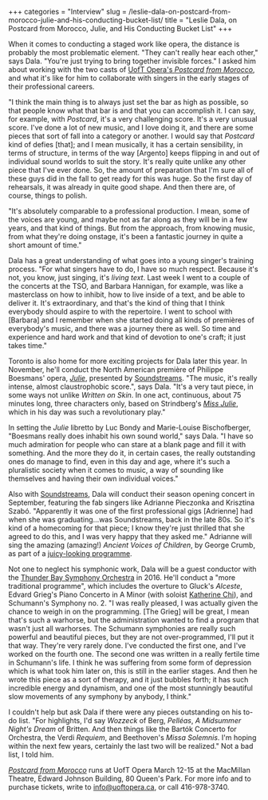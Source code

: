 +++
categories = "Interview"
slug = /leslie-dala-on-postcard-from-morocco-julie-and-his-conducting-bucket-list/
title = "Leslie Dala, on Postcard from Morocco, Julie, and His Conducting Bucket List"
+++

When it comes to conducting a staged work like opera, the distance is probably the most problematic element. "They can't really hear each other," says Dala. "You're just trying to bring together invisible forces." I asked him about working with the two casts of [UofT Opera's _Postcard from Morocco_](http://uoftopera.ca/?page_id=566), and what it's like for him to collaborate with singers in the early stages of their professional careers. 

"I think the main thing is to always just set the bar as high as possible, so that people know what that bar is and that you can accomplish it. I can say, for example, with _Postcard_, it's a very challenging score. It's a very unusual score. I've done a lot of new music, and I love doing it, and there are some pieces that sort of fall into a category or another. I would say that _Postcard_ kind of defies [that]; and I mean musically, it has a certain sensibility, in terms of structure, in terms of the way [Argento] keeps flipping in and out of individual sound worlds to suit the story. It's really quite unlike any other piece that I've ever done. So, the amount of preparation that I'm sure all of these guys did in the fall to get ready for this was huge. So the first day of rehearsals, it was already in quite good shape. And then there are, of course, things to polish. 

"It's absolutely comparable to a professional production. I mean, some of the voices are young, and maybe not as far along as they will be in a few years, and that kind of things. But from the approach, from knowing music, from what they're doing onstage, it's been a fantastic journey in quite a short amount of time." 

Dala has a great understanding of what goes into a young singer's training process. "For what singers have to do, I have so much respect. Because it's not, you know, just singing, it's _living text_. Last week I went to a couple of the concerts at the TSO, and Barbara Hannigan, for example, was like a masterclass on how to inhibit, how to live inside of a text, and be able to deliver it. It's extraordinary, and that's the kind of thing that I think everybody should aspire to with the repertoire. I went to school with [Barbara] and I remember when she started doing all kinds of premières of everybody's music, and there was a journey there as well. So time and experience and hard work and that kind of devotion to one's craft; it just takes time." 

Toronto is also home for more exciting projects for Dala later this year. In November, he'll conduct the North American première of Philippe Boesmans' opera, [_Julie_](http://www.soundstreams.ca/Julie), presented by [Soundstreams](http://www.soundstreams.ca/Julie). "The music, it's really intense, almost claustrophobic score.", says Dala. "It's a very taut piece, in some ways not unlike _Written on Skin_. In one act, continuous, about 75 minutes long, three characters only, based on Strindberg's [_Miss Julie_](http://en.wikipedia.org/wiki/Miss_Julie), which in his day was such a revolutionary play." 

In setting the _Julie_ libretto by Luc Bondy and Marie-Louise Bischofberger, "Boesmans really does inhabit his own sound world," says Dala. "I have so much admiration for people who can stare at a blank page and fill it with something. And the more they do it, in certain cases, the really outstanding ones do manage to find, even in this day and age, where it's such a pluralistic society when it comes to music, a way of sounding like themselves and having their own individual voices." 

Also with [Soundstreams](http://www.soundstreams.ca/Adrianne-Pieczonka), Dala will conduct their season opening concert in September, featuring the fab singers like Adrianne Pieczonka and Krisztina Szabó. "Apparently it was one of the first professional gigs \[Adrienne\] had when she was graduating…was Soundstreams, back in the late 80s. So it's kind of a homecoming for that piece; I know they're just thrilled that she agreed to do this, and I was very happy that they asked me." Adrianne will sing the amazing (amazing!) _Ancient Voices of Children_, by George Crumb, as part of a [juicy-looking programme](http://www.soundstreams.ca/Adrianne-Pieczonka). 

Not one to neglect his symphonic work, Dala will be a guest conductor with the [Thunder Bay Symphony Orchestra](http://tbso.ca/) in 2016\. He'll conduct a "more traditional programme", which includes the overture to Gluck's _Alceste_, Edvard Grieg's Piano Concerto in A Minor (with soloist [Katherine Chi](http://www.katherinechi.com/)), and Schumann's Symphony no. 2\. "I was really pleased, I was actually given the chance to weigh in on the programming. [The Grieg] will be great, I mean that's such a warhorse, but the administration wanted to find a program that wasn't just all warhorses. The Schumann symphonies are really such powerful and beautiful pieces, but they are not over-programmed, I'll put it that way. They're very rarely done. I've conducted the first one, and I've worked on the fourth one. The second one was written in a really fertile time in Schumann's life. I think he was suffering from some form of depression which is what took him later on, this is still in the earlier stages. And then he wrote this piece as a sort of therapy, and it just bubbles forth; it has such incredible energy and dynamism, and one of the most stunningly beautiful slow movements of any symphony by anybody, I think." 

I couldn't help but ask Dala if there were any pieces outstanding on his to-do list. "For highlights, I'd say _Wozzeck_ of Berg, _Pelléas_, _A Midsummer Night's Dream_ of Britten. And then things like the Bartók Concerto for Orchestra, the Verdi _Requiem_, and Beethoven's _Missa Solemnis_. I'm hoping within the next few years, certainly the last two will be realized." Not a bad list, I told him. 

[_Postcard from Morocco_](http://uoftopera.ca/?page_id=566) runs at UofT Opera March 12-15 at the MacMillan Theatre, Edward Johnson Building, 80 Queen's Park. For more info and to purchase tickets, write to info@uoftopera.ca, or call 416-978-3740.
